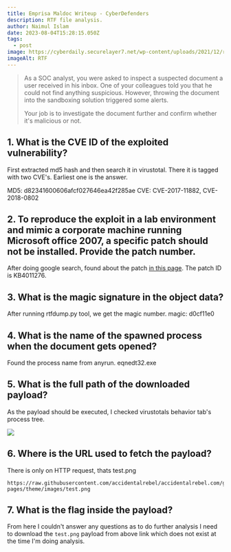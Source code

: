 ```yaml
---
title: Emprisa Maldoc Writeup - CyberDefenders
description: RTF file analysis.
author: Naimul Islam
date: 2023-08-04T15:28:15.050Z
tags:
  - post
image: https://cyberdaily.securelayer7.net/wp-content/uploads/2021/12/rtf-file-malware.jpg
imageAlt: RTF
---
```

> As a SOC analyst, you were asked to inspect a suspected document a user received in his inbox. One of your colleagues told you that he could not find anything suspicious. However, throwing the document into the sandboxing solution triggered some alerts.
>
> Your job is to investigate the document further and confirm whether it's malicious or not.

## 1. What is the CVE ID of the exploited vulnerability?
First extracted md5 hash and then search it in virustotal. There it is tagged with two CVE's. Earliest one is the answer.

MD5: d82341600606afcf027646ea42f285ae
CVE: CVE-2017-11882, CVE-2018-0802

## 2. To reproduce the exploit in a lab environment and mimic a corporate machine running Microsoft office 2007, a specific patch should not be installed. Provide the patch number.
After doing google search, found about the patch [in this page](https://support.microsoft.com/en-us/topic/description-of-the-security-update-for-2007-microsoft-office-suite-november-28-2017-7f275c8d-14df-8be5-3f9c-b3761bf9681d). 
The patch ID is KB4011276.

## 3. What is the magic signature in the object data?
After running rtfdump.py tool, we get the magic number.
magic: d0cf11e0


## 4. What is the name of the spawned process when the document gets opened?
Found the process name from anyrun.
eqnedt32.exe

## 5. What is the full path of the downloaded payload?
As the payload should be executed, I checked virustotals behavior tab's process tree. 

![](https://i.imgur.com/Jk4c7xx.png)

## 6. Where is the URL used to fetch the payload?

There is only on HTTP request, thats test.png

```
https://raw.githubusercontent.com/accidentalrebel/accidentalrebel.com/gh-pages/theme/images/test.png
```

## 7. What is the flag inside the payload?
From here I couldn't answer any questions as to do further analysis I need to download the `test.png` payload from above link which does not exist at the time I'm doing analysis.